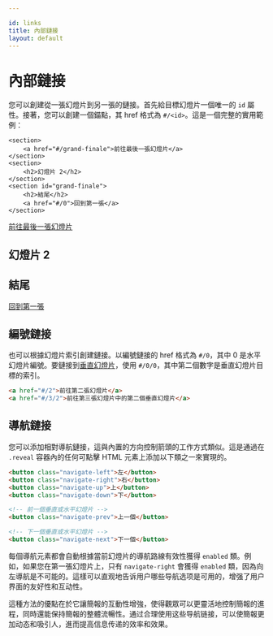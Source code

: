 ```yaml
---

id: links
title: 內部鏈接
layout: default
---
```


# 內部鏈接

您可以創建從一張幻燈片到另一張的鏈接。首先給目標幻燈片一個唯一的 `id` 屬性。接著，您可以創建一個錨點，其 href 格式為 `#/<id>`。這是一個完整的實用範例：

```html/1,8
<section>
	<a href="#/grand-finale">前往最後一張幻燈片</a>
</section>
<section>
	<h2>幻燈片 2</h2>
</section>
<section id="grand-finale">
	<h2>結尾</h2>
	<a href="#/0">回到第一張</a>
</section>
```
<div class="reveal reveal-example" data-config='{"respondToHashChanges": true}'>
  <div class="slides">
    <section>
		<a href="#/grand-finale">前往最後一張幻燈片</a>
	</section>
	<section>
		<h2>幻燈片 2</h2>
	</section>
	<section id="grand-finale">
		<h2>結尾</h2>
		<a href="#/0">回到第一張</a>
	</section>
  </div>
</div>

## 編號鏈接

也可以根據幻燈片索引創建鏈接。以編號鏈接的 href 格式為 `#/0`，其中 0 是水平幻燈片編號。要鏈接到[垂直幻燈片](/vertical-slides/)，使用 `#/0/0`，其中第二個數字是垂直幻燈片目標的索引。

```html
<a href="#/2">前往第二張幻燈片</a>
<a href="#/3/2">前往第三張幻燈片中的第二個垂直幻燈片</a>
```

## 導航鏈接

您可以添加相對導航鏈接，這與內置的方向控制箭頭的工作方式類似。這是通過在 `.reveal` 容器內的任何可點擊 HTML 元素上添加以下類之一來實現的。

```html
<button class="navigate-left">左</button>
<button class="navigate-right">右</button>
<button class="navigate-up">上</button>
<button class="navigate-down">下</button>

<!-- 前一個垂直或水平幻燈片 -->
<button class="navigate-prev">上一個</button>

<!-- 下一個垂直或水平幻燈片 -->
<button class="navigate-next">下一個</button>
```

每個導航元素都會自動根據當前幻燈片的導航路線有效性獲得 `enabled` 類。例如，如果您在第一張幻燈片上，只有 `navigate-right` 會獲得 `enabled` 類，因為向左導航是不可能的。這樣可以直观地告诉用户哪些导航选项是可用的，增强了用户界面的友好性和互动性。

這種方法的優點在於它讓簡報的互動性增強，使得觀眾可以更靈活地控制簡報的進程，同時還能保持簡報的整體流暢性。通过合理使用这些导航链接，可以使簡報更加动态和吸引人，進而提高信息传递的效率和效果。